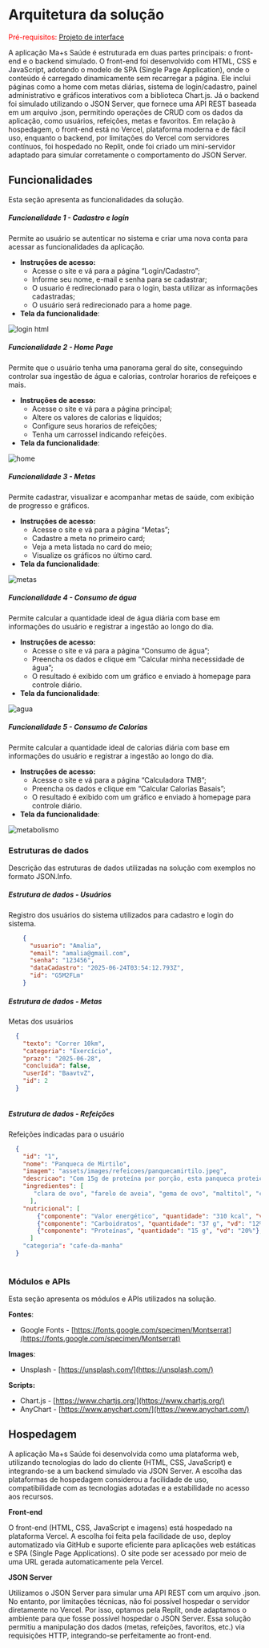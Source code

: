 # Arquitetura da solução

<span style="color:red">Pré-requisitos: <a href="05-Projeto-interface.md"> Projeto de interface</a></span>

A aplicação Ma+s Saúde é estruturada em duas partes principais: o front-end e o backend simulado. O front-end foi desenvolvido com HTML, CSS e JavaScript, adotando o modelo de SPA (Single Page Application), onde o conteúdo é carregado dinamicamente sem recarregar a página. Ele inclui páginas como a home com metas diárias, sistema de login/cadastro, painel administrativo e gráficos interativos com a biblioteca Chart.js. Já o backend foi simulado utilizando o JSON Server, que fornece uma API REST baseada em um arquivo .json, permitindo operações de CRUD com os dados da aplicação, como usuários, refeições, metas e favoritos. Em relação à hospedagem, o front-end está no Vercel, plataforma moderna e de fácil uso, enquanto o backend, por limitações do Vercel com servidores contínuos, foi hospedado no Replit, onde foi criado um mini-servidor adaptado para simular corretamente o comportamento do JSON Server.

## Funcionalidades

Esta seção apresenta as funcionalidades da solução.

##### Funcionalidade 1 - Cadastro e login

Permite ao usuário se autenticar no sistema e criar uma nova conta para acessar as funcionalidades da aplicação.

* **Instruções de acesso:**
  * Acesse o site e vá para a página “Login/Cadastro”;
  * Informe seu nome, e-mail e senha para se cadastrar;
  * O usuario é redirecionado para o login, basta utilizar as informações cadastradas;
  * O usuário será redirecionado para a home page.
* **Tela da funcionalidade**:

![login html](https://github.com/user-attachments/assets/2c5973d8-9f2a-44e2-bbea-4d6a0aa149b5)

##### Funcionalidade 2 - Home Page

Permite que o usuário tenha uma panorama geral do site, conseguindo controlar sua ingestão de água e calorias, controlar horarios de refeiçoes e mais.

* **Instruções de acesso:**
  * Acesse o site e vá para a página principal;
  * Altere os valores de calorias e liquidos;
  * Configure seus horarios de refeições;
  * Tenha um carrossel indicando refeições.
* **Tela da funcionalidade**:

![home](https://github.com/user-attachments/assets/ccab8b36-65cb-4d96-976e-34ab0d3e8b74)

##### Funcionalidade 3 - Metas

Permite cadastrar, visualizar e acompanhar metas de saúde, com exibição de progresso e gráficos.

* **Instruções de acesso:**
  * Acesse o site e vá para a página “Metas”;
  * Cadastre a meta no primeiro card;
  * Veja a meta listada no card do meio;
  * Visualize os gráficos no último card.
* **Tela da funcionalidade**:

![metas](https://github.com/user-attachments/assets/3ba81c94-e16b-48b0-b791-e4c06daef3b6)

##### Funcionalidade 4 - Consumo de água

Permite calcular a quantidade ideal de água diária com base em informações do usuário e registrar a ingestão ao longo do dia.

* **Instruções de acesso:**
  * Acesse o site e vá para a página “Consumo de água”;
  * Preencha os dados e clique em “Calcular minha necessidade de água”;
  * O resultado é exibido com um gráfico e enviado à homepage para controle diário.
* **Tela da funcionalidade**:

![agua](https://github.com/user-attachments/assets/0af5351e-5c04-4e94-9a3e-2693bcb4176d)

##### Funcionalidade 5 - Consumo de Calorias

Permite calcular a quantidade ideal de calorias diária com base em informações do usuário e registrar a ingestão ao longo do dia.

* **Instruções de acesso:**
  * Acesse o site e vá para a página “Calculadora TMB”;
  * Preencha os dados e clique em “Calcular Calorias Basais”;
  * O resultado é exibido com um gráfico e enviado à homepage para controle diário.
* **Tela da funcionalidade**:

![metabolismo](https://github.com/user-attachments/assets/456e0399-ff66-4fde-9354-214416f94c4b)

### Estruturas de dados

Descrição das estruturas de dados utilizadas na solução com exemplos no formato JSON.Info.

##### Estrutura de dados - Usuários 

Registro dos usuários do sistema utilizados para cadastro e login do sistema.

```json
    {
      "usuario": "Amalia",
      "email": "amalia@gmail.com",
      "senha": "123456",
      "dataCadastro": "2025-06-24T03:54:12.793Z",
      "id": "G5M2FLm"
    }
```

##### Estrutura de dados - Metas

Metas dos usuários

```json
  {
    "texto": "Correr 10km",
    "categoria": "Exercício",
    "prazo": "2025-06-28",
    "concluida": false,
    "userId": "BaavtvZ",
    "id": 2
  }
  
```

##### Estrutura de dados - Refeições

Refeições indicadas para o usuário

```json
  {
    "id": "1",
    "nome": "Panqueca de Mirtilo",
    "imagem": "assets/images/refeicoes/panquecamirtilo.jpeg",
    "descricao": "Com 15g de proteína por porção, esta panqueca proteica é preparada sem adição de açúcares e sem o uso de farinha branca. A combinação de mirtilos naturais com chocolate   branco de alta qualidade garante um sabor marcante, aliado a uma composição nutritiva. Uma escolha prática e equilibrada para quem valoriza refeições saborosas e funcionais.",
    "ingredientes": [
       "clara de ovo", "farelo de aveia", "gema de ovo", "maltitol", "chocolate branco sem açúcar", "mirtilo", "whey 80%", "leite em pó integral",
      ],
    "nutricional": [
        {"componente": "Valor energético", "quantidade": "310 kcal", "vd": "16%"},
        {"componente": "Carboidratos", "quantidade": "37 g", "vd": "12%"},
        {"componente": "Proteínas", "quantidade": "15 g", "vd": "20%"},
      ]
    "categoria": "cafe-da-manha"
  }
  
```

### Módulos e APIs

Esta seção apresenta os módulos e APIs utilizados na solução.

**Fontes**:

* Google Fonts - [https://fonts.google.com/specimen/Montserrat](https://fonts.google.com/specimen/Montserrat)

**Images**:

* Unsplash - [https://unsplash.com/](https://unsplash.com/) 

**Scripts:**

* Chart.js - [https://www.chartjs.org/](https://www.chartjs.org/)
* AnyChart - [https://www.anychart.com/](https://www.anychart.com/)

## Hospedagem

A aplicação Ma+s Saúde foi desenvolvida como uma plataforma web, utilizando tecnologias do lado do cliente (HTML, CSS, JavaScript) e integrando-se a um backend simulado via JSON Server. A escolha das plataformas de hospedagem considerou a facilidade de uso, compatibilidade com as tecnologias adotadas e a estabilidade no acesso aos recursos.

**Front-end**

O front-end (HTML, CSS, JavaScript e imagens) está hospedado na plataforma Vercel. A escolha foi feita pela facilidade de uso, deploy automatizado via GitHub e suporte eficiente para aplicações web estáticas e SPA (Single Page Applications). O site pode ser acessado por meio de uma URL gerada automaticamente pela Vercel.

**JSON Server**

Utilizamos o JSON Server para simular uma API REST com um arquivo .json. No entanto, por limitações técnicas, não foi possível hospedar o servidor diretamente no Vercel. Por isso, optamos pela Replit, onde adaptamos o ambiente para que fosse possível hospedar o JSON Server. Essa solução permitiu a manipulação dos dados (metas, refeições, favoritos, etc.) via requisições HTTP, integrando-se perfeitamente ao front-end.
